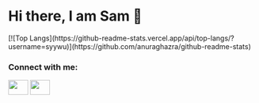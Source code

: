 <h1 align"center">Hi there, I am Sam 👋</h1>

<p align=center">
[![Top Langs](https://github-readme-stats.vercel.app/api/top-langs/?username=syywu)](https://github.com/anuraghazra/github-readme-stats)</p>
                
                
               

<h3 align="left">Connect with me:</h3>
<p align="left">
<a href="https://twitter.com/syywuu" target="blank"><img align="center" src="https://cdn.jsdelivr.net/npm/simple-icons@3.0.1/icons/twitter.svg" alt="" height="30" width="40" /></a>
<a href="https://www.linkedin.com/in/samantha-wu-5a2a25141/" target="blank"><img align="center" src="https://cdn.jsdelivr.net/npm/simple-icons@3.0.1/icons/linkedin.svg" alt="" height="30" width="40" /></a>
</p>


<!--
**syywu/syywu** is a ✨ _special_ ✨ repository because its `README.md` (this file) appears on your GitHub profile.

Here are some ideas to get you started:

- 🔭 I’m currently working on ...
- 🌱 I’m currently learning ...
- 👯 I’m looking to collaborate on ...
- 🤔 I’m looking for help with ...
- 💬 Ask me about ...
- 📫 How to reach me: ...
- 😄 Pronouns: ...
- ⚡ Fun fact: ...
-->

